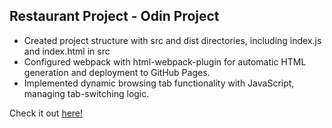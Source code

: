 ## Restaurant Project - Odin Project
- Created project structure with src and dist directories, including index.js and index.html in src
- Configured webpack with html-webpack-plugin for automatic HTML generation and deployment to GitHub Pages.
- Implemented dynamic browsing tab functionality with JavaScript, managing tab-switching logic.

Check it out [here!](https://jiwonnie6.github.io/Restaurant-Project/)
